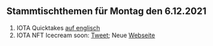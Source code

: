 ## Stammtischthemen für Montag den 6.12.2021

1. IOTA Quicktakes [auf englisch](https://www.youtube.com/watch?v=ES4DGP9u9Tc)
2. IOTA NFT Icecream soon: [Tweet](https://twitter.com/iotacreamies/status/1465432711590514698?s=20); Neue [Webseite](https://www.iotacreamies.com/)

